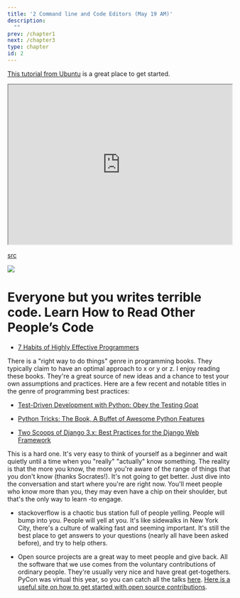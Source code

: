 ```yaml
---
title: '2 Command line and Code Editors (May 19 AM)'
description:
  ""
prev: /chapter1
next: /chapter3
type: chapter
id: 2
---
```


<exercise id="1" title="Command Line Tutorial">

[This tutorial from Ubuntu](https://ubuntu.com/tutorials/command-line-for-beginners#1-overview) is a great place to get started. 

</exercise>

<exercise id="2" title="Review" type="slides">

<slides source="chapter2_slides">
</slides>

</exercise>

<exercise id="3" title="Terminus">

<iframe width="100%" height="360px" src="https://web.mit.edu/mprat/Public/web/Terminus/Web/main.html"></iframe>

[src](https://web.mit.edu/mprat/Public/web/Terminus/Web/main.html)

</exercise>


<exercise id="4" title="Code Editors" type="slides">

<slides source="chapter2_editors">
</slides>

</exercise>

<exercise id="5" title="Learn to Read Code">

<img src="https://miro.medium.com/max/1400/1*aF4L0WQV77WPd1MW3r530Q.png" />

# Everyone but you writes terrible code. Learn How to Read Other People’s Code
 - [7 Habits of Highly Effective Programmers](https://medium.com/better-programming/7-habits-of-highly-effective-programmers-563ee3b63f33)


</exercise>

<exercise id="6" title="Seek Strong Opinions">

There is a "right way to do things" genre in programming books.  They typically claim to have an optimal approach to x or y or z. I enjoy reading these books.  They're a great source of new ideas and a chance to test your own assumptions and practices.  Here are a few recent and notable titles in the genre of programming best practices: 

- [Test-Driven Development with Python: Obey the Testing Goat](https://www.obeythetestinggoat.com/)

- [Python Tricks: The Book, A Buffet of Awesome Python Features](https://realpython.com/products/python-tricks-book/)

- [Two Scoops of Django 3.x: Best Practices for the Django Web Framework](https://www.feldroy.com/products/two-scoops-of-django-3-x)


</exercise>

<exercise id="6" title="Contribute to the Conversation">

This is a hard one. It's very easy to think of yourself as a beginner and wait quietly until a time when you "really" "actually" know something.  The reality is that the more you know, the more you're aware of the range of things that you don't know (thanks Socrates!).  It's not going to get better.  Just dive into the conversation and start where you're are right now. You'll meet people who know more than you, they may even have a chip on their shoulder, but that's the only way to learn -to engage.  

- stackoverflow is a chaotic bus station full of people yelling.  People will bump into you.   People will yell at you.  It's like sidewalks in New York City, there's a culture of walking fast and seeming important.  It's still the best place to get answers to your questions (nearly all have been asked before), and try to help others. 

- Open source projects are a great way to meet people and give back.  All the software that we use comes from the voluntary contributions of ordinary people.  They're usually very nice and have great get-togethers. PyCon was virtual this year, so you can catch all the talks [here](https://us.pycon.org/2020/online/). [Here is a useful site on how to get started with open source contributions](https://opensource.guide/how-to-contribute/). 



</exercise>